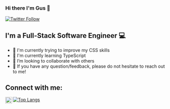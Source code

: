 ### Hi there I'm Gus 👋

[![Twitter Follow](https://img.shields.io/twitter/follow/GusBikos?color=1DA1F2&logo=twitter&style=for-the-badge)](https://twitter.com/intent/follow?original_referer=https%3A%2F%2Fgithub.com%2FGusBikos&screen_name=GusBikos)

##  I'm a Full-Stack Software Engineer 💻

- 🔭 I'm currently trying to improve my CSS skills
- 🔭 I'm currently learning TypeScript
- 👯 I’m looking to collaborate with others
- 💬 If you have any question/feedback, please do not hesitate to reach out to me!

## Connect with me:
<a href="https://www.linkedin.com/in/gus-bikos/"><img align="left" src="https://raw.githubusercontent.com/gusbikos/gusbikos/main/images/linkedin.svg" alt="Gus Bikos | LinkedIn" width="21px"/></a>



<!-- [![Anurag’s github stats](https://github-readme-stats.vercel.app/api?username=gusbikos)](https://github.com/gusbikos)
 -->
[![Top Langs](https://github-readme-stats.vercel.app/api/top-langs/?username=gusbikos&layout=compact)](https://github.com/gusbikos)
